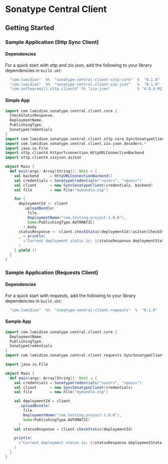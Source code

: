 # Sonatype Central Client

## Getting Started

### Sample Application (Sttp Sync Client)

#### Dependencies

For a quick start with sttp and zio json, add the following to your library dependencies in `build.sbt`:

```sbt
  "com.lumidion"  %%  "sonatype-central-client-sttp-core"  %  "0.1.0"
  "com.lumidion"  %%  "sonatype-central-client-zio-json"   %  "0.1.0"
  "com.softwaremill.sttp.client4" %% "zio-json"            % "4.0.0-M11"
```

#### Simple App

```scala
import com.lumidion.sonatype.central.client.core.{
  CheckStatusResponse,
  DeploymentName,
  PublishingType,
  SonatypeCredentials
}
import com.lumidion.sonatype.central.client.sttp.core.SyncSonatypeClient
import com.lumidion.sonatype.central.client.zio.json.decoders.*
import java.io.File
import sttp.client4.httpurlconnection.HttpURLConnectionBackend
import sttp.client4.ziojson.asJson

object Main {
  def main(args: Array[String]): Unit = {
    val backend     = HttpURLConnectionBackend()
    val credentials = SonatypeCredentials("<user>", "<pass>")
    val client      = new SyncSonatypeClient(credentials, backend)
    val file        = new File("mybundle.zip")

    for {
      deploymentId <- client
        .uploadBundle(
          file,
          DeploymentName("com.testing.project-1.0.0"),
          Some(PublishingType.AUTOMATIC)
        ).body
      statusResponse <- client.checkStatus(deploymentId)(asJson[CheckStatusResponse]).body
      _ = println(
        s"Current deployment status is: ${statusResponse.deploymentState.unapply}. Deployment id: ${deploymentId.unapply}"
      )
    } yield ()
  }
}
```

### Sample Application (Requests Client)

#### Dependencies

For a quick start with requests, add the following to your library dependencies in `build.sbt`:

```sbt
  "com.lumidion"  %%  "sonatype-central-client-requests"  %  "0.1.0"
```

#### Sample App

```scala
import com.lumidion.sonatype.central.client.core.{
  DeploymentName,
  PublishingType,
  SonatypeCredentials
}
import com.lumidion.sonatype.central.client.requests.SyncSonatypeClient

import java.io.File

object Main {
  def main(args: Array[String]): Unit = {
    val credentials = SonatypeCredentials("<user>", "<pass>")
    val client      = new SyncSonatypeClient(credentials)
    val file        = new File("mybundle.zip")

    val deploymentId = client
      .uploadBundle(
        file,
        DeploymentName("com.testing.project-1.0.0"),
        Some(PublishingType.AUTOMATIC)
      )
    val statusResponse = client.checkStatus(deploymentId)

    println(
      s"Current deployment status is: ${statusResponse.deploymentState.unapply}. Deployment id: ${deploymentId.unapply}"
    )
  }
}
```


